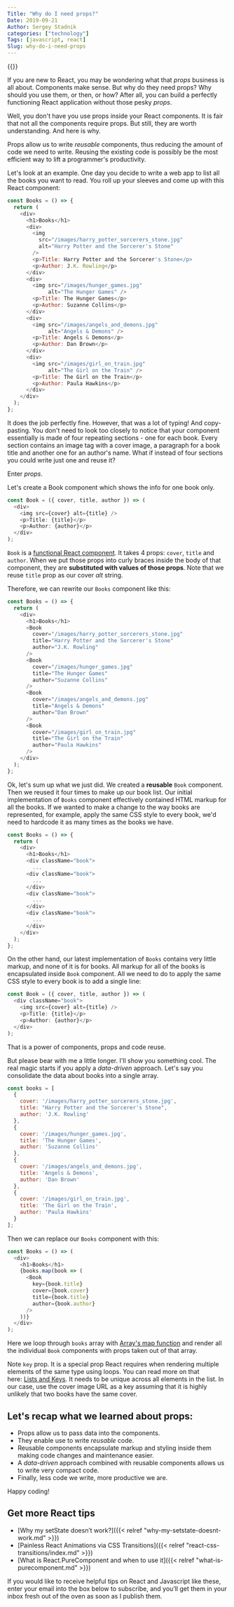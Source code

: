 ```yaml
---
Title: "Why do I need props?"
Date: 2019-09-21
Author: Sergey Stadnik
categories: ["technology"]
Tags: [javascript, react]
Slug: why-do-i-need-props
---
```


{{<responsive-figure src="props.jpg" width="640px" alt="Props???">}}

If you are new to React, you may be wondering what that *props* business is all about. Components make sense. But why do they need props? Why should you use them, or then, or how? After all, you can build a perfectly functioning React application without those pesky *props*.

Well, you don't have you use props inside your React components. It is fair that not all the components require props. But still, they are worth understanding. And here is why.

<!--more-->

Props allow us to write *reusable* components, thus reducing the amount of code we need to write. Reusing the existing code is possibly be the most efficient way to lift a programmer's productivity.

Let's look at an example. One day you decide to write a web app to list all the books you want to read. You roll up your sleeves and come up with this React component:

```javascript
const Books = () => {
  return (
    <div>
      <h1>Books</h1>
      <div>
        <img
          src="/images/harry_potter_sorcerers_stone.jpg"
          alt="Harry Potter and the Sorcerer's Stone"
        />
        <p>Title: Harry Potter and the Sorcerer's Stone</p>
        <p>Author: J.K. Rowling</p>
      </div>
      <div>
        <img src="/images/hunger_games.jpg"
             alt="The Hunger Games" />
        <p>Title: The Hunger Games</p>
        <p>Author: Suzanne Collins</p>
      </div>
      <div>
        <img src="/images/angels_and_demons.jpg"
             alt="Angels & Demons" />
        <p>Title: Angels & Demons</p>
        <p>Author: Dan Brown</p>
      </div>
      <div>
        <img src="/images/girl_on_train.jpg"
             alt="The Girl on the Train" />
        <p>Title: The Girl on the Train</p>
        <p>Author: Paula Hawkins</p>
      </div>
    </div>
  );
};
```

It does the job perfectly fine. However, that was a lot of typing! And copy-pasting. You don't need to look too closely to notice that your component essentially is made of four repeating sections - one for each book. Every section contains an image tag with a cover image, a paragraph for a book title and another one for an author's name. What if instead of four sections you could write just one and reuse it?

Enter *props*.

Let's create a Book component which shows the info for one book only.

```javascript
const Book = ({ cover, title, author }) => (
  <div>
    <img src={cover} alt={title} />
    <p>Title: {title}</p>
    <p>Author: {author}</p>
  </div>
);
```

`Book` is a [functional React component](https://ozmoroz.com/2018/08/react-functional-vs-class-components/). It takes 4 props: `cover`, `title` and `author`. When we put those props into curly braces inside the body of that component, they are **substituted with values of those props**. Note that we reuse `title` prop as our cover *alt* string.

Therefore, we can rewrite our `Books` component like this:

```javascript
const Books = () => {
  return (
    <div>
      <h1>Books</h1>
      <Book
        cover="/images/harry_potter_sorcerers_stone.jpg"
        title="Harry Potter and the Sorcerer's Stone"
        author="J.K. Rowling"
      />
      <Book
        cover="/images/hunger_games.jpg"
        title="The Hunger Games"
        author="Suzanne Collins"
      />
      <Book
        cover="/images/angels_and_demons.jpg"
        title="Angels & Demons"
        author="Dan Brown"
      />
      <Book
        cover="/images/girl_on_train.jpg"
        title="The Girl on the Train"
        author="Paula Hawkins"
      />
    </div>
  );
};
```

Ok, let's sum up what we just did. We created a **reusable** `Book` component. Then we reused it four times to make up our book list. Our initial implementation of `Books` component effectively contained HTML markup for all the books. If we wanted to make a change to the way books are represented, for example, apply the same CSS style to every book, we'd need to hardcode it as many times as the books we have.

```javascript
const Books = () => {
  return (
    <div>
      <h1>Books</h1>
      <div className="book">
        ...
      <div className="book">
        ...
      </div>
      <div className="book">
        ...
      </div>
      <div className="book">
        ...
      </div>
    </div>
  );
};
```

On the other hand, our latest implementation of `Books` contains very little markup, and none of it is for books. All markup for all of the books is encapsulated inside `Book` component. All we need to do to apply the same CSS style to every book is to add a single line:

```javascript
const Book = ({ cover, title, author }) => (
  <div className="book">
    <img src={cover} alt={title} />
    <p>Title: {title}</p>
    <p>Author: {author}</p>
  </div>
);
```

That is a power of components, props and code reuse.

But please bear with me a little longer. I'll show you something cool. The real magic starts if you apply a *data-driven* approach. Let's say you consolidate the data about books into a single array.

```javascript
const books = [
  {
    cover: '/images/harry_potter_sorcerers_stone.jpg',
    title: "Harry Potter and the Sorcerer's Stone",
    author: 'J.K. Rowling'
  },
  {
    cover: '/images/hunger_games.jpg',
    title: 'The Hunger Games',
    author: 'Suzanne Collins'
  },
  {
    cover: '/images/angels_and_demons.jpg',
    title: 'Angels & Demons',
    author: 'Dan Brown'
  },
  {
    cover: '/images/girl_on_train.jpg',
    title: 'The Girl on the Train',
    author: 'Paula Hawkins'
  }
];
```

Then we can replace our `Books` component with this:

```javascript
const Books = () => (
  <div>
    <h1>Books</h1>
    {books.map(book => (
      <Book
        key={book.title}
        cover={book.cover}
        title={book.title}
        author={book.author}
      />
    ))}
  </div>
);
```

Here we loop through `books` array with [Array's map function](https://developer.mozilla.org/en-US/docs/Web/JavaScript/Reference/Global_Objects/Array/map) and render all the individual `Book` components with props taken out of that array.

Note `key` prop. It is a special prop React requires when rendering multiple elements of the same type using loops. You can read more on that here: [Lists and Keys](https://reactjs.org/docs/lists-and-keys.html). It needs to be unique across all elements in the list. In our case, use the cover image URL as a key assuming that it is highly unlikely that two books have the same cover.

## Let's recap what we learned about props:

- Props allow us to pass data into the components.
- They enable use to write *reusable* code.
- Reusable components encapsulate markup and styling inside them making code changes and maintenance easier.
- A *data-driven* approach combined with reusable components allows us to write very compact code.
- Finally, less code we write, more productive we are.

Happy coding!

## Get more React tips

- [Why my setState doesn’t work?]({{< relref "why-my-setstate-doesnt-work.md" >}})
- [Painless React Animations via CSS Transitions]({{< relref "react-css-transitions/index.md" >}})
- [What is React.PureComponent and when to use it]({{< relref "what-is-purecomponent.md" >}})


If you would like to receive helpful tips on React and Javascript like these, enter your email into the box below to subscribe, and you’ll get them in your inbox fresh out of the oven as soon as I publish them.